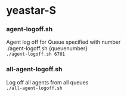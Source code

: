 # yeastar-S

<h3>agent-logoff.sh</h3>
Agent log off for Queue specified with number<br>
./agent-logoff.sh {queuenumber}<br>
<code>./agent-logoff.sh 6701</code>

<h3>all-agent-logoff.sh</h3>
Log off all agents from all queues<br>
<code>./all-agent-logoff.sh</code><br>